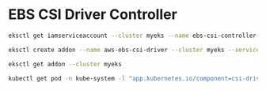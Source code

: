 # EBS CSI Driver Controller

```bash
eksctl get iamserviceaccount --cluster myeks --name ebs-csi-controller-sa
```

```bash
eksctl create addon --name aws-ebs-csi-driver --cluster myeks --service-account-role-arn <ROLE_ARN> --force
```

```bash
eksctl get addon --cluster myeks
```

```bash
kubectl get pod -n kube-system -l "app.kubernetes.io/component=csi-driver"
```

